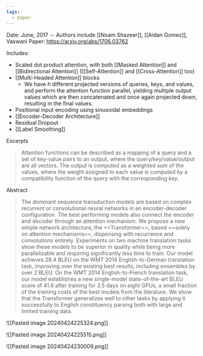 ```yaml
---
tags:
  - paper
---
```

Date: June, 2017 -- Authors include [[Noam Shazeer]], [[Aidan Gomez]], Vaswani
Paper: https://arxiv.org/abs/1706.03762


Includes:
- Scaled dot product attention, with both [[Masked Attention]] and [[Bidirectional Attention]] ([[Self-Attention]] and [[Cross-Attention]] too)
- [[Multi-Headed Attention]] blocks
	- We have *h* different projected versions of queries, keys, and values, and perform the attention function parallel, yielding multiple output values which are then concatenated and once again projected down, resulting in the final values.
- Positional input encoding using sinusoidal embeddings
- [[Encoder-Decoder Architecture]]
- Residual Dropout
- [[Label Smoothing]]

Excerpts
> Attention functions can be described as a mapping of a query and a set of key-value pairs to an output, where the query/key/value/output are all vectors. The output is computed as a weighted sum of the values, where the weight assigned to each value is computed by a compatibility function of the query with the corresponding key.

Abstract
> The dominant sequence transduction models are based on complex recurrent or convolutional neural networks in an encoder-decoder configuration. The best performing models also connect the encoder and decoder through an attention mechanism. We propose a new simple network architecture, the ==Transformer==, based ==solely on attention mechanisms==, dispensing with recurrence and convolutions entirely. Experiments on two machine translation tasks show these models to be superior in quality while being more parallelizable and requiring significantly less time to train. Our model achieves 28.4 BLEU on the WMT 2014 English-to-German translation task, improving over the existing best results, including ensembles by over 2 BLEU. On the WMT 2014 English-to-French translation task, our model establishes a new single-model state-of-the-art BLEU score of 41.8 after training for 3.5 days on eight GPUs, a small fraction of the training costs of the best models from the literature. We show that the Transformer generalizes well to other tasks by applying it successfully to English constituency parsing both with large and limited training data.


![[Pasted image 20240424225324.png]]

![[Pasted image 20240424225515.png]]

![[Pasted image 20240424230009.png]]
